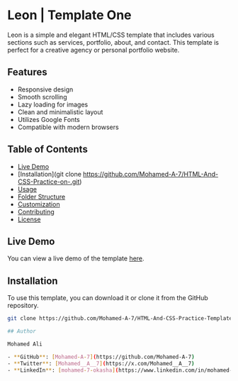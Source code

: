 # Leon | Template One

Leon is a simple and elegant HTML/CSS template that includes various sections such as services, portfolio, about, and contact. This template is perfect for a creative agency or personal portfolio website.

## Features

- Responsive design
- Smooth scrolling
- Lazy loading for images
- Clean and minimalistic layout
- Utilizes Google Fonts
- Compatible with modern browsers

## Table of Contents

- [Live Demo](https://mohamed-a-7.github.io/HTML-And-CSS-Practice-on-/)
- [Installation](git clone https://github.com/Mohamed-A-7/HTML-And-CSS-Practice-on-.git)
- [Usage](#usage)
- [Folder Structure](#folder-structure)
- [Customization](#customization)
- [Contributing](#contributing)
- [License](#license)

## Live Demo

You can view a live demo of the template [here](#).

## Installation

To use this template, you can download it or clone it from the GitHub repository.

```bash
git clone https://github.com/Mohamed-A-7/HTML-And-CSS-Practice-Template-One-Leon-Template.git

## Author

Mohamed Ali

- **GitHub**: [Mohamed-A-7](https://github.com/Mohamed-A-7)
- **Twitter**: [Mohamed__A__7](https://x.com/Mohamed__A__7)
- **LinkedIn**: [mohamed-7-okasha](https://www.linkedin.com/in/mohamed-7-okasha/)